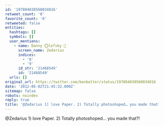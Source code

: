```yaml
---
id: '197804038560034816'
retweet_count: '0'
favorite_count: '0'
retweeted: false
entities:
  hashtags: []
  symbols: []
  user_mentions:
    - name: Danny ⭕lefsky 🐀
      screen_name: Zedarius
      indices:
        - '0'
        - '9'
      id_str: '21468549'
      id: '21468549'
  urls: []
original_url: https://twitter.com/benbalter/status/197804038560034816
date: '2012-05-02T21:45:32.000Z'
sitemap: false
robots: noindex
reply: true
title: '@Zedarius 1) love Paper. 2) Totally photoshoped… you made that?!'
---
```


@Zedarius 1) love Paper. 2) Totally photoshoped… you made that?!